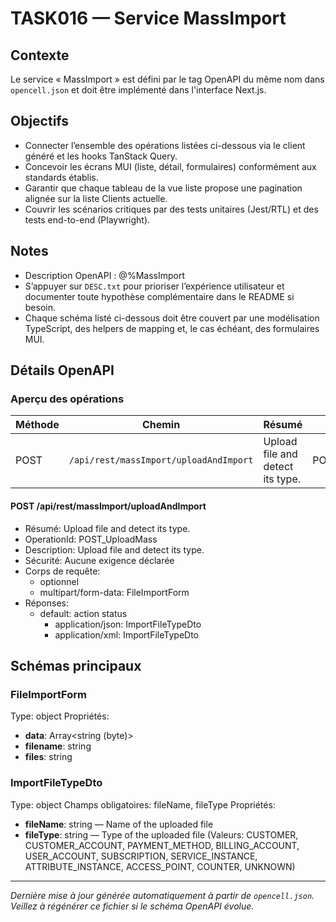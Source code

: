 # TASK016 — Service MassImport

## Contexte
Le service « MassImport » est défini par le tag OpenAPI du même nom dans `opencell.json` et doit être implémenté dans l'interface Next.js.

## Objectifs
- Connecter l’ensemble des opérations listées ci-dessous via le client généré et les hooks TanStack Query.
- Concevoir les écrans MUI (liste, détail, formulaires) conformément aux standards établis.
- Garantir que chaque tableau de la vue liste propose une pagination alignée sur la liste Clients actuelle.
- Couvrir les scénarios critiques par des tests unitaires (Jest/RTL) et des tests end-to-end (Playwright).

## Notes
- Description OpenAPI : @%MassImport
- S’appuyer sur `DESC.txt` pour prioriser l’expérience utilisateur et documenter toute hypothèse complémentaire dans le README si besoin.
- Chaque schéma listé ci-dessous doit être couvert par une modélisation TypeScript, des helpers de mapping et, le cas échéant, des formulaires MUI.

## Détails OpenAPI

### Aperçu des opérations

| Méthode | Chemin | Résumé | OperationId |
| --- | --- | --- | --- |
| POST | `/api/rest/massImport/uploadAndImport` |  Upload file and detect its type.   |     POST_UploadMass |

#### POST /api/rest/massImport/uploadAndImport

- Résumé:  Upload file and detect its type.  
- OperationId:     POST_UploadMass
- Description: Upload file and detect its type.
- Sécurité: Aucune exigence déclarée
- Corps de requête:
  - optionnel
  - multipart/form-data: FileImportForm
- Réponses:
  - default: action status
    - application/json: ImportFileTypeDto
    - application/xml: ImportFileTypeDto

## Schémas principaux

### FileImportForm
Type: object
Propriétés:
- **data**: Array<string (byte)>
- **filename**: string
- **files**: string

### ImportFileTypeDto
Type: object
Champs obligatoires: fileName, fileType
Propriétés:
- **fileName**: string — Name of the uploaded file
- **fileType**: string — Type of the uploaded file (Valeurs: CUSTOMER, CUSTOMER_ACCOUNT, PAYMENT_METHOD, BILLING_ACCOUNT, USER_ACCOUNT, SUBSCRIPTION, SERVICE_INSTANCE, ATTRIBUTE_INSTANCE, ACCESS_POINT, COUNTER, UNKNOWN)

---

_Dernière mise à jour générée automatiquement à partir de `opencell.json`. Veillez à régénérer ce fichier si le schéma OpenAPI évolue._
